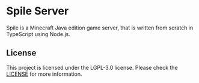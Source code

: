# Spile Server

Spile is a Minecraft Java edition game server, that is written from scratch in TypeScript using Node.js.

## License

This project is licensed under the LGPL-3.0 license. Please check the [LICENSE](./LICENSE) for more information.
